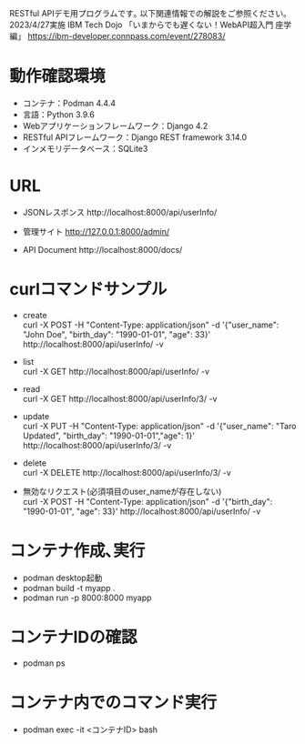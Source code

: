 RESTful APIデモ用プログラムです｡
以下関連情報での解説をご参照ください｡  
2023/4/27実施 IBM Tech Dojo 「いまからでも遅くない！WebAPI超入門 座学編」 https://ibm-developer.connpass.com/event/278083/

# 動作確認環境
* コンテナ：Podman 4.4.4
* 言語：Python 3.9.6
* Webアプリケーションフレームワーク：Django 4.2
* RESTful APIフレームワーク：Django REST framework 3.14.0
* インメモリデータベース：SQLite3

# URL
* JSONレスポンス
http://localhost:8000/api/userInfo/

* 管理サイト
http://127.0.0.1:8000/admin/

* API Document
http://localhost:8000/docs/

# curlコマンドサンプル
* create  
curl -X POST -H "Content-Type: application/json" -d '{"user_name": "John Doe", "birth_day": "1990-01-01", "age": 33}' http://localhost:8000/api/userInfo/ -v

* list  
curl -X GET http://localhost:8000/api/userInfo/ -v

* read  
curl -X GET http://localhost:8000/api/userInfo/3/ -v

* update  
curl -X PUT -H "Content-Type: application/json" -d '{"user_name": "Taro Updated", "birth_day": "1990-01-01","age": 1}' http://localhost:8000/api/userInfo/3/ -v

* delete  
curl -X DELETE http://localhost:8000/api/userInfo/3/ -v

* 無効なリクエスト(必須項目のuser_nameが存在しない)  
curl -X POST -H "Content-Type: application/json" -d '{"birth_day": "1990-01-01", "age": 33}' http://localhost:8000/api/userInfo/ -v

# コンテナ作成､実行
* podman desktop起動
* podman build -t myapp .
* podman run -p 8000:8000 myapp

# コンテナIDの確認
* podman ps

# コンテナ内でのコマンド実行
* podman exec -it <コンテナID> bash

